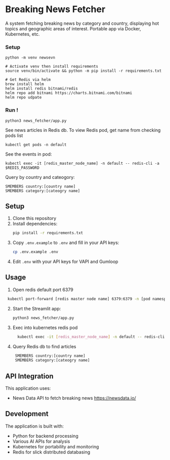 # Breaking News Fetcher

A system fetching breaking news by category and country, displaying hot topics and geographic areas of interest. Portable app via Docker, Kubernetes, etc.

### Setup
```
python -m venv newsevn

# Activate venv then install requirements
source venv/bin/activate && python -m pip install -r requirements.txt

# Get Redis via helm
brew install helm
helm install redis bitnami/redis
helm repo add bitnami https://charts.bitnami.com/bitnami
helm repo udpate
```


### Run !
```
python3 news_fetcher/app.py  
```
See news articles in Redis db. To view Redis pod, get name from checking pods list 
```
kubectl get pods -n default
```
See the events in pod:
```
kubectl exec -it [redis_master_node_name] -n default -- redis-cli -a $REDIS_PASSWORD
```
Query by country and cateogory:
```
SMEMBERS country:[country name]
SMEMBERS category:[cateogry name]
```

## Setup

1. Clone this repository
2. Install dependencies:
   ```bash
   pip install -r requirements.txt
   ```
3. Copy `.env.example` to `.env` and fill in your API keys:
   ```bash
   cp .env.example .env
   ```
4. Edit `.env` with your API keys for VAPI and Gumloop

## Usage

1. Open redis default port 6379
  ```bash
   kubectl port-forward [redis master node name] 6379:6379 -n [pod namespace name]
   ```
2. Start the Streamlit app:
   ```bash
   python3 news_fetcher/app.py
   ```
3. Exec into kubernetes redis pod
   ```bash
     kubectl exec -it [redis_master_node_name] -n default -- redis-cli -a $REDIS_PASSWORD
   ```
3. Query Redis db to find articles
    ```bash
     SMEMBERS country:[country name]
     SMEMBERS category:[cateogry name]
   ```

## API Integration

This application uses:
- News Data API to fetch breaking news https://newsdata.io/

## Development

The application is built with:
- Python for backend processing
- Various AI APIs for analysis
- Kubernetes for portability and monitoring
- Redis for slick distributed databasing 

